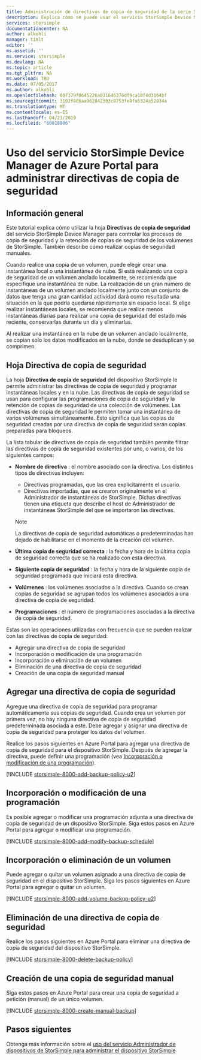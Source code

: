 ```yaml
---
title: Administración de directivas de copia de seguridad de la serie StorSimple 8000 | Microsoft Docs
description: Explica cómo se puede usar el servicio StorSimple Device Manager para crear y administrar copias de seguridad manuales, programaciones de copia de seguridad y retención de copia de seguridad en un dispositivo de la serie StorSimple 8000.
services: storsimple
documentationcenter: NA
author: alkohli
manager: timlt
editor: ''
ms.assetid: ''
ms.service: storsimple
ms.devlang: NA
ms.topic: article
ms.tgt_pltfrm: NA
ms.workload: TBD
ms.date: 07/05/2017
ms.author: alkohli
ms.openlocfilehash: 607379f8645226a031646376df9ca18f4d3164bf
ms.sourcegitcommit: 3102f886aa962842303c8753fe8fa5324a52834a
ms.translationtype: MT
ms.contentlocale: es-ES
ms.lasthandoff: 04/23/2019
ms.locfileid: "60818806"
---
```

# <a name="use-the-storsimple-device-manager-service-in-azure-portal-to-manage-backup-policies"></a>Uso del servicio StorSimple Device Manager de Azure Portal para administrar directivas de copia de seguridad


## <a name="overview"></a>Información general

Este tutorial explica cómo utilizar la hoja **Directivas de copia de seguridad** del servicio StorSimple Device Manager para controlar los procesos de copia de seguridad y la retención de copias de seguridad de los volúmenes de StorSimple. También describe cómo realizar copias de seguridad manuales.

Cuando realice una copia de un volumen, puede elegir crear una instantánea local o una instantánea de nube. Si está realizando una copia de seguridad de un volumen anclado localmente, se recomienda que especifique una instantánea de nube. La realización de un gran número de instantáneas de un volumen anclado localmente junto con un conjunto de datos que tenga una gran cantidad actividad dará como resultado una situación en la que podría quedarse rápidamente sin espacio local. Si elige realizar instantáneas locales, se recomienda que realice menos instantáneas diarias para realizar una copia de seguridad del estado más reciente, conservarlas durante un día y eliminarlas.

Al realizar una instantánea en la nube de un volumen anclado localmente, se copian solo los datos modificados en la nube, donde se desduplican y se comprimen.

## <a name="the-backup-policy-blade"></a>Hoja Directiva de copia de seguridad

La hoja **Directiva de copia de seguridad** del dispositivo StorSimple le permite administrar las directivas de copia de seguridad y programar instantáneas locales y en la nube. Las directivas de copia de seguridad se usan para configurar las programaciones de copia de seguridad y la retención de copias de seguridad de una colección de volúmenes. Las directivas de copia de seguridad le permiten tomar una instantánea de varios volúmenes simultáneamente. Esto significa que las copias de seguridad creadas por una directiva de copia de seguridad serán copias preparadas para bloqueos.

La lista tabular de directivas de copia de seguridad también permite filtrar las directivas de copia de seguridad existentes por uno, o varios, de los siguientes campos:

* **Nombre de directiva** : el nombre asociado con la directiva. Los distintos tipos de directivas incluyen:

  * Directivas programadas, que las crea explícitamente el usuario.
  * Directivas importadas, que se crearon originalmente en el Administrador de instantáneas de StorSimple. Dichas directivas tienen una etiqueta que describe el host de Administrador de instantáneas StorSimple del que se importaron las directivas.

  > [!NOTE]
  > La directivas de copia de seguridad automáticas o predeterminadas han dejado de habilitarse en el momento de la creación del volumen.

* **Última copia de seguridad correcta** : la fecha y hora de la última copia de seguridad correcta que se ha realizado con esta directiva.

* **Siguiente copia de seguridad** : la fecha y hora de la siguiente copia de seguridad programada que iniciará esta directiva.

* **Volúmenes** : los volúmenes asociados a la directiva. Cuando se crean copias de seguridad se agrupan todos los volúmenes asociados a una directiva de copia de seguridad.

* **Programaciones** : el número de programaciones asociadas a la directiva de copia de seguridad.

Estas son las operaciones utilizadas con frecuencia que se pueden realizar con las directivas de copia de seguridad:

* Agregar una directiva de copia de seguridad
* Incorporación o modificación de una programación
* Incorporación o eliminación de un volumen
* Eliminación de una directiva de copia de seguridad
* Creación de una copia de seguridad manual

## <a name="add-a-backup-policy"></a>Agregar una directiva de copia de seguridad

Agregue una directiva de copia de seguridad para programar automáticamente sus copias de seguridad. Cuando crea un volumen por primera vez, no hay ninguna directiva de copia de seguridad predeterminada asociada a este. Debe agregar y asignar una directiva de copia de seguridad para proteger los datos del volumen.

Realice los pasos siguientes en Azure Portal para agregar una directiva de copia de seguridad para el dispositivo StorSimple. Después de agregar la directiva, puede definir una programación (vea [Incorporación o modificación de una programación](#add-or-modify-a-schedule)).

[!INCLUDE [storsimple-8000-add-backup-policy-u2](../../includes/storsimple-8000-add-backup-policy-u2.md)]

## <a name="add-or-modify-a-schedule"></a>Incorporación o modificación de una programación

Es posible agregar o modificar una programación adjunta a una directiva de copia de seguridad de un dispositivo StorSimple. Siga estos pasos en Azure Portal para agregar o modificar una programación.

[!INCLUDE [storsimple-8000-add-modify-backup-schedule](../../includes/storsimple-8000-add-modify-backup-schedule-u2.md)]


## <a name="add-or-remove-a-volume"></a>Incorporación o eliminación de un volumen

Puede agregar o quitar un volumen asignado a una directiva de copia de seguridad en el dispositivo StorSimple. Siga los pasos siguientes en Azure Portal para agregar o quitar un volumen.

[!INCLUDE [storsimple-8000-add-volume-backup-policy-u2](../../includes/storsimple-8000-add-remove-volume-backup-policy-u2.md)]


## <a name="delete-a-backup-policy"></a>Eliminación de una directiva de copia de seguridad

Realice los pasos siguientes en Azure Portal para eliminar una directiva de copia de seguridad del dispositivo StorSimple.

[!INCLUDE [storsimple-8000-delete-backup-policy](../../includes/storsimple-8000-delete-backup-policy.md)]

## <a name="take-a-manual-backup"></a>Creación de una copia de seguridad manual

Siga estos pasos en Azure Portal para crear una copia de seguridad a petición (manual) de un único volumen.

[!INCLUDE [storsimple-8000-create-manual-backup](../../includes/storsimple-8000-create-manual-backup.md)]

## <a name="next-steps"></a>Pasos siguientes

Obtenga más información sobre el [uso del servicio Administrador de dispositivos de StorSimple para administrar el dispositivo StorSimple](storsimple-8000-manager-service-administration.md).

